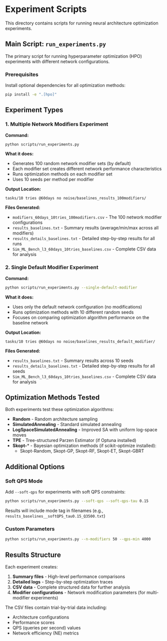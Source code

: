 # Experiment Scripts

This directory contains scripts for running neural architecture optimization experiments.

## Main Script: `run_experiments.py`

The primary script for running hyperparameter optimization (HPO) experiments with different network configurations.

### Prerequisites

Install optional dependencies for all optimization methods:
```bash
pip install -e ".[hpo]"
```

## Experiment Types

### 1. Multiple Network Modifiers Experiment

**Command:**
```bash
python scripts/run_experiments.py
```

**What it does:**
- Generates 100 random network modifier sets (by default)
- Each modifier set creates different network performance characteristics
- Runs optimization methods on each modifier set
- Uses 10 seeds per method per modifier

**Output Location:**
```
tasks/10 tries @60days no noise/baselines_results_100modifiers/
```

**Files Generated:**
- `modifiers_60days_10tries_100modifiers.csv` - The 100 network modifier configurations
- `results_baselines.txt` - Summary results (average/min/max across all modifiers)
- `results_details_baselines.txt` - Detailed step-by-step results for all runs
- `Sim_ML_Bench_l3_60days_10tries_baselines.csv` - Complete CSV data for analysis

### 2. Single Default Modifier Experiment

**Command:**
```bash
python scripts/run_experiments.py --single-default-modifier
```

**What it does:**
- Uses only the default network configuration (no modifications)
- Runs optimization methods with 10 different random seeds
- Focuses on comparing optimization algorithm performance on the baseline network

**Output Location:**
```
tasks/10 tries @60days no noise/baselines_results_default_modifier/
```

**Files Generated:**
- `results_baselines.txt` - Summary results across 10 seeds
- `results_details_baselines.txt` - Detailed step-by-step results for all seeds
- `Sim_ML_Bench_l3_60days_10tries_baselines.csv` - Complete CSV data for analysis

## Optimization Methods Tested

Both experiments test these optimization algorithms:
- **Random** - Random architecture sampling
- **SimulatedAnnealing** - Standard simulated annealing
- **LogSpaceSimulatedAnnealing** - Improved SA with uniform log-space moves
- **TPE** - Tree-structured Parzen Estimator (if Optuna installed)
- **Skopt-*** - Bayesian optimization methods (if scikit-optimize installed):
  - Skopt-Random, Skopt-GP, Skopt-RF, Skopt-ET, Skopt-GBRT

## Additional Options

### Soft QPS Mode
Add `--soft-qps` for experiments with soft QPS constraints:
```bash
python scripts/run_experiments.py --soft-qps --soft-qps-tau 0.15
```
Results will include mode tag in filenames (e.g., `results_baselines__softQPS_tau0.15_Q3500.txt`)

### Custom Parameters
```bash
python scripts/run_experiments.py --n-modifiers 50 --qps-min 4000
```

## Results Structure

Each experiment creates:
1. **Summary files** - High-level performance comparisons
2. **Detailed logs** - Step-by-step optimization traces  
3. **CSV data** - Complete structured data for further analysis
4. **Modifier configurations** - Network modification parameters (for multi-modifier experiments)

The CSV files contain trial-by-trial data including:
- Architecture configurations
- Performance scores
- QPS (queries per second) values
- Network efficiency (NE) metrics